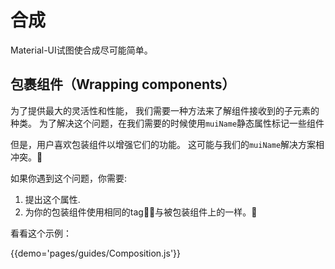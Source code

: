 # 合成

Material-UI试图使合成尽可能简单。

## 包裹组件（Wrapping components）

为了提供最大的灵活性和性能，
我们需要一种方法来了解组件接收到的子元素的种类。
为了解决这个问题，在我们需要的时候使用`muiName`静态属性标记一些组件

但是，用户喜欢包装组件以增强它们的功能。
这可能与我们的`muiName`解决方案相冲突。

如果你遇到这个问题，你需要:
1. 提出这个属性.
2. 为你的包装组件使用相同的tag，与被包装组件上的一样。

看看这个示例：

{{demo='pages/guides/Composition.js'}}
